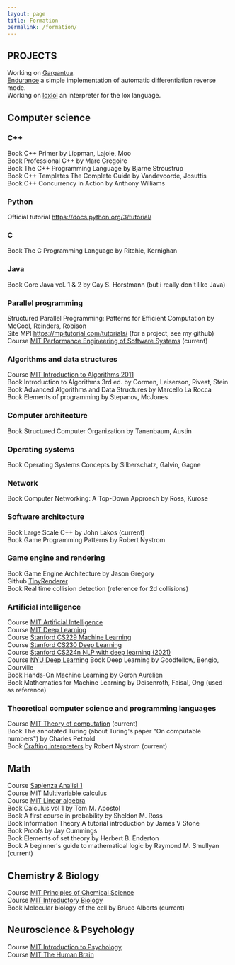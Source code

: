 ```yaml
---
layout: page
title: Formation
permalink: /formation/
---
```



## PROJECTS
Working on [Gargantua](https://github.com/Giully314/Gargantua).  
[Endurance](https://github.com/Giully314/Endurance) a simple implementation of automatic differentiation reverse mode.  
Working on [loxlol](https://github.com/Giully314/loxlol) an interpreter for the lox language.  

## Computer science
### C++
Book C++ Primer by Lippman, Lajoie, Moo   
Book Professional C++ by Marc Gregoire  
Book The C++ Programming Language by Bjarne Stroustrup  
Book C++ Templates The Complete Guide by Vandevoorde, Josuttis  
Book C++ Concurrency in Action by Anthony Williams  


### Python
Official tutorial https://docs.python.org/3/tutorial/  


### C
Book The C Programming Language by Ritchie, Kernighan  


### Java 
Book Core Java vol. 1 & 2 by Cay S. Horstmann (but i really don't like Java)  


### Parallel programming
Structured Parallel Programming: Patterns for Efficient Computation by McCool, Reinders, Robison  
Site MPI https://mpitutorial.com/tutorials/ (for a project, see my github)  
Course [MIT Performance Engineering of Software Systems](https://ocw.mit.edu/courses/6-172-performance-engineering-of-software-systems-fall-2018/) (current)  



### Algorithms and data structures
Course [MIT Introduction to Algorithms 2011](https://ocw.mit.edu/courses/6-006-introduction-to-algorithms-fall-2011/)  
Book Introduction to Algorithms 3rd ed. by Cormen, Leiserson, Rivest, Stein  
Book Advanced Algorithms and Data Structures by Marcello La Rocca  
Book Elements of programming by Stepanov, McJones  


### Computer architecture
Book Structured Computer Organization by Tanenbaum, Austin  

### Operating systems
Book Operating Systems Concepts by Silberschatz, Galvin, Gagne  

### Network
Book Computer Networking: A Top-Down Approach by Ross, Kurose  

### Software architecture
Book Large Scale C++ by John Lakos (current)   
Book Game Programming Patterns by Robert Nystrom  


### Game engine and rendering
Book Game Engine Architecture by Jason Gregory  
Github [TinyRenderer](https://github.com/ssloy/tinyrenderer/wiki/Lesson-0:-getting-started)  
Book Real time collision detection (reference for 2d collisions)  



### Artificial intelligence
Course [MIT Artificial Intelligence](https://ocw.mit.edu/courses/6-034-artificial-intelligence-fall-2010/)  
Course [MIT Deep Learning](http://introtodeeplearning.com/)  
Course [Stanford CS229 Machine Learning](http://cs229.stanford.edu/syllabus-autumn2018.html)  
Course [Stanford CS230 Deep Learning](http://cs230.stanford.edu/)  
Course [Stanford CS224n NLP with deep learning (2021)](https://web.stanford.edu/class/archive/cs/cs224n/cs224n.1214/)  
Course [NYU Deep Learning](https://atcold.github.io/NYU-DLSP21/)
Book Deep Learning by Goodfellow, Bengio, Courville  
Book Hands-On Machine Learning by Geron Aurelien  
Book Mathematics for Machine Learning by Deisenroth, Faisal, Ong (used as reference)  

### Theoretical computer science and programming languages
Course [MIT Theory of computation](https://ocw.mit.edu/courses/18-404j-theory-of-computation-fall-2020/) (current)   
Book The annotated Turing (about Turing's paper "On computable numbers") by Charles Petzold  
Book [Crafting interpreters](https://craftinginterpreters.com/contents.html) by Robert Nystrom (current)  



## Math
Course [Sapienza Analisi 1](https://www.youtube.com/watch?v=qX23Cs6mSRU&list=PLAQopGWlIcyZlCmXWE_KvtMi57Mwbyf6C)  
Course MIT [Multivariable calculus](https://ocw.mit.edu/courses/18-02sc-multivariable-calculus-fall-2010/)  
Course [MIT Linear algebra](https://ocw.mit.edu/courses/18-06-linear-algebra-spring-2010/)  
Book Calculus vol 1 by Tom M. Apostol  
Book A first course in probability by Sheldon M. Ross  
Book Information Theory A tutorial introduction by James V Stone  
Book Proofs by Jay Cummings   
Book Elements of set theory by Herbert B. Enderton  
Book A beginner's guide to mathematical logic by Raymond M. Smullyan (current)  


## Chemistry & Biology
Course [MIT Principles of Chemical Science](https://ocw.mit.edu/courses/5-111sc-principles-of-chemical-science-fall-2014/)    
Course [MIT Introductory Biology](https://ocw.mit.edu/courses/7-016-introductory-biology-fall-2018/)  
Book Molecular biology of the cell by Bruce Alberts (current)  


## Neuroscience & Psychology
Course [MIT Introduction to Psychology](https://ocw.mit.edu/courses/9-00sc-introduction-to-psychology-fall-2011/)  
Course [MIT The Human Brain](https://ocw.mit.edu/courses/9-13-the-human-brain-spring-2019/)   

